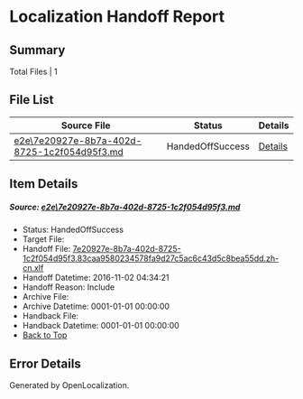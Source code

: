 # <a name='report-top'></a> Localization Handoff Report

## Summary
 Total Files | 1

## File List
 Source File | Status | Details 
 ----------- | ------ | ------- 
 [e2e\7e20927e-8b7a-402d-8725-1c2f054d95f3.md](https://github.com/OpenLocalizationTestOrg/ol-test0/blob/a3257a0d833acf2e2c3501b375eb421738e0e66c/e2e/7e20927e-8b7a-402d-8725-1c2f054d95f3.md) | HandedOffSuccess | [Details](#13143ec1c722060ad5d5b977ad951e39436551ac1)

## Item Details
##### <a name='13143ec1c722060ad5d5b977ad951e39436551ac1'></a> Source: [e2e\7e20927e-8b7a-402d-8725-1c2f054d95f3.md](https://github.com/OpenLocalizationTestOrg/ol-test0/blob/a3257a0d833acf2e2c3501b375eb421738e0e66c/e2e/7e20927e-8b7a-402d-8725-1c2f054d95f3.md)
* Status: HandedOffSuccess
* Target File: 
* Handoff File: [7e20927e-8b7a-402d-8725-1c2f054d95f3.83caa9580234578fa9d27c5ac6c43d5c8bea55dd.zh-cn.xlf](https://github.com/OpenLocalizationTestOrg/ol-test0-handoff/blob/2a896c238fe93c9fa26eebf32a4ae27041ee8bb9/ol-handoff/OpenLocalizationTestOrg/ol-test0-zhcn/yufeih/ht/7e20927e-8b7a-402d-8725-1c2f054d95f3.83caa9580234578fa9d27c5ac6c43d5c8bea55dd.zh-cn.xlf)
* Handoff Datetime: 2016-11-02 04:34:21
* Handoff Reason: Include
* Archive File: 
* Archive Datetime: 0001-01-01 00:00:00
* Handback File: 
* Handback Datetime: 0001-01-01 00:00:00
* [Back to Top](#report-top)


## Error Details

Generated by OpenLocalization.
